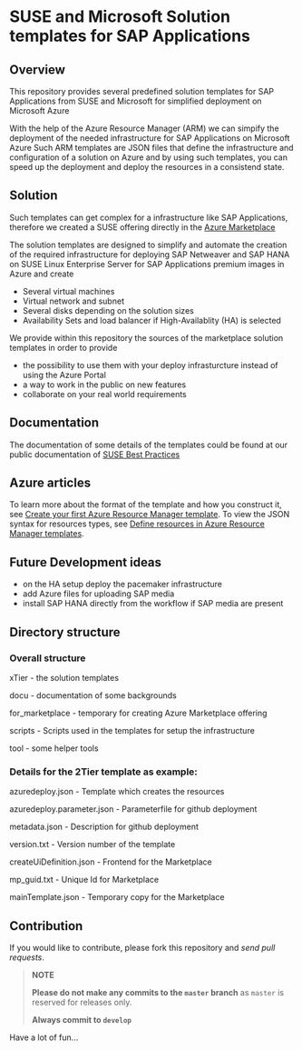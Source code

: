 # SUSE and Microsoft Solution templates for SAP Applications

## Overview
This repository provides several predefined solution templates for SAP Applications from SUSE and Microsoft for simplified deployment on Microsoft Azure

With the help of the Azure Resource Manager (ARM) we can simpify the deployment of the needed infrastructure for SAP Applications on Microsoft Azure
Such ARM templates are JSON files that define the infrastructure and configuration of a solution on Azure and by using such templates, you can speed up the deployment and deploy the resources in a consistend state.

## Solution
Such templates can get complex for a infrastructure like SAP Applications, therefore we created a SUSE offering directly in the [Azure Marketplace](https://azuremarketplace.microsoft.com/en-us/marketplace/apps/suse.suse-sap-infra?tab=Overview)

The solution templates are designed to simplify and automate the creation of the required infrastructure for deploying SAP Netweaver
and SAP HANA on SUSE Linux Enterprise Server for SAP Applications premium images in Azure and create
* Several virtual machines
* Virtual network and subnet
* Several disks depending on the solution sizes
* Availability Sets and load balancer if High-Availablity (HA) is selected

We provide within this repository the sources of the marketplace solution templates in order to provide
* the possibility to use them with your deploy infrasturcture instead of using the Azure Portal
* a way to work in the public on new features
* collaborate on your real world requirements

## Documentation
The documentation of some details of the templates could be found at our public documentation of [SUSE Best Practices](https://www.suse.com/documentation/suse-best-practices/sbp-sap-msazure-solution-templates/data/sbp-sap-msazure-solution-templates.html)

## Azure articles
To learn more about the format of the template and how you construct it, see
[Create your first Azure Resource Manager template](https://docs.microsoft.com/en-us/azure/azure-resource-manager/resource-manager-create-first-template).
To view the JSON syntax for resources types, see [Define resources in Azure Resource Manager templates](https://docs.microsoft.com/en-us/azure/templates/).

## Future Development ideas
* on the HA setup deploy the pacemaker infrastructure
* add Azure files for uploading SAP media
* install SAP HANA directly from the workflow if SAP media are present

## Directory structure
### Overall structure

xTier                        - the solution templates

docu                         - documentation of some backgrounds

for_marketplace              - temporary for creating Azure Marketplace offering

scripts                      - Scripts used in the templates for setup the infrastructure

tool                         - some helper tools


### Details for the 2Tier template as example:

 azuredeploy.json            - Template which creates the resources

 azuredeploy.parameter.json  - Parameterfile for github deployment

 metadata.json               - Description for github deployment


 version.txt                 - Version number of the template

 createUiDefinition.json     - Frontend for the Marketplace

 mp_guid.txt                 - Unique Id for Marketplace

 mainTemplate.json           - Temporary copy for the Marketplace

## Contribution
If you would like to contribute, please fork this repository and *send pull requests*.

>**NOTE**
>
>**Please do not make any commits to the `master` branch** as `master` is reserved for releases only.
>
> **Always commit to `develop`**

Have a lot of fun...
